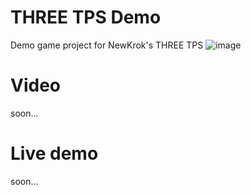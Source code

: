 # THREE TPS Demo

Demo game project for NewKrok's THREE TPS
![image](https://user-images.githubusercontent.com/13141660/156862148-2f34c20c-9fef-4c81-bc02-7feb030c395f.png)

# Video

soon...

# Live demo

soon...
